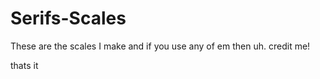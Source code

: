 # Serifs-Scales
These are the scales I make and if you use any of em then uh. credit me!




thats it

